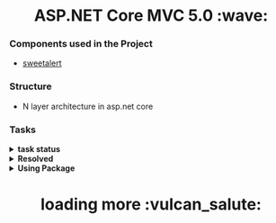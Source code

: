 <h1 align='center'> ASP.NET Core MVC 5.0 :wave:</h1>


### Components used in the Project

* [sweetalert](https://sweetalert.js.org/guides/)

### Structure
* N layer architecture in asp.net core

### Tasks

<details>
 <summary><strong>task status</strong></summary>
 <h4>  :clipboard: task 1 :heavy_check_mark:</h4>
  <h4>  :clipboard: task 2 :heavy_check_mark:</h4>
  <h4>  :clipboard: task 3 :heavy_check_mark:</h4>
</details>

<details>
 <summary><strong>Resolved</strong></summary>
 <h4>  :clipboard: Proje GitHuba yüklendi.:heavy_check_mark:</h4>
 <h4>  :clipboard: Eager Loading ve Lazy loading araştırıldı :heavy_check_mark:</h4>
 <h4>  :clipboard: View Component ile Partial view arasındaki fark araştırıldı:heavy_check_mark: </h4>
 <h4>  :clipboard: Eğer Blogta Hiç Yorum yoksa "ilk yorumu siz yazın" şeklinde yazdırıldı:heavy_check_mark: </h4>
 <h4>  :clipboard: Parolanın 2 kez girilip onaylanması validator aracılığıyla sağlandı :heavy_check_mark:</h4>
 <h4>  :clipboard: Kayıt olma sayfasında değerlerini view modelde tutucağımız bir şehir seçimi sağlandı :heavy_check_mark:</h4>
 <h4>  :clipboard: Fluent Validationda Kullanıcının parolası üzerinde birçok kontrol yazıldı:heavy_check_mark: </h4>
 <h4>  :clipboard: Partial viewlerin formu post ederken; Html tag helper kullanıldı :heavy_check_mark:</h4>
 <h4>  :clipboard: GitHub repo güncellendi :heavy_check_mark:</h4>
 <h4>  :clipboard: Video 48: ClaimsIdentity'de 2. parametre neden verilmeli ? Araştırıldı. :heavy_check_mark: </h4>
 <h4>  :clipboard: Video 52: Mesajların hangi zaman diliminde gönderildiği revize edilecek. </h4>
 <h4>  :clipboard: Video 54: Yazar panelinde logo update edilid. :heavy_check_mark:</h4>
 <h4>  :clipboard: Video 57: Blog Durum kısmında true yerine aktif false yerine pasif yazdırıldı :heavy_check_mark:</h4>
 <h4>  :clipboard: Video 58: Blog silme işlemi yapmadan önce sweetAlert kullanıldı. :heavy_check_mark:</h4>
 <h4>  :clipboard:Video 60: Blogu güncellerken createDate'in değişmemesini sağlandı. :heavy_check_mark:</h4>
 <h4>  :clipboard:Video 70: Dashboard Controllerdaki LINQ Sorguları SOLID'i ezmeden mimariye taşındı. :heavy_check_mark:</h4>
 <h4>  :clipboard: Video 72: Yazar Profil Sayfasında yazar bilgileri güncellenmeden önce parola 2 kez girilip doğrulandı. :heavy_check_mark:</h4>
 <h4>  :clipboard: Video 76: Yazar'ın Bildirimler kısmında bütün bildirimler gözükmesin sadece durumu aktif olanlar gözüküyor. :heavy_check_mark:</h4>
 <br>
 <h4>  :clipboard: Video 79: Notificationların ne kadar süre önce gönderildiği yazdırılacak..</h4>
</details>


<details>
 
 <summary><strong>Using Package</strong></summary>
 <br>
 
* Microsoft.EntityFrameworkCore
* Microsoft.EntityFrameworkCore.Tools
* Microsoft.EntityFrameworkCore.Design
* Microsoft.EntityFrameworkCore.SqlServer
* FluentValidation
* FluentValidation.AspNetCore
* X.PagedList
* X.PagedList.MVC.Core
 
 </details>

 <h1 align='center'> loading more :vulcan_salute:</h1>
